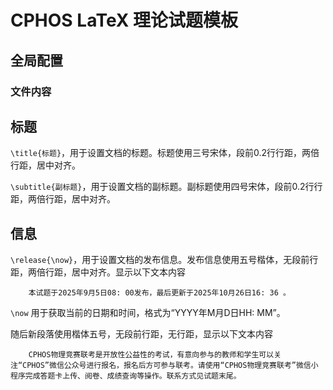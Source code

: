 # CPHOS LaTeX 理论试题模板
## 全局配置
### 文件内容


## 标题
`\title{标题}`，用于设置文档的标题。标题使用三号宋体，段前0.2行行距，两倍行距，居中对齐。

`\subtitle{副标题}`，用于设置文档的副标题。副标题使用四号宋体，段前0.2行行距，两倍行距，居中对齐。

## 信息
`\release{\now}`，用于设置文档的发布信息。发布信息使用五号楷体，无段前行距，两倍行距，居中对齐。显示以下文本内容
```
    本试题于2025年9月5日08: 00发布，最后更新于2025年10月26日16: 36 。
```
`\now` 用于获取当前的日期和时间，格式为“YYYY年M月D日HH: MM”。

随后新段落使用楷体五号，无段前行距，无行距，显示以下文本内容
```
    CPHOS物理竞赛联考是开放性公益性的考试，有意向参与的教师和学生可以关注“CPHOS”微信公众号进行报名，报名后方可参与联考。请使用“CPHOS物理竞赛联考”微信小程序完成答题卡上传、阅卷、成绩查询等操作。联系方式见试题末尾。
```